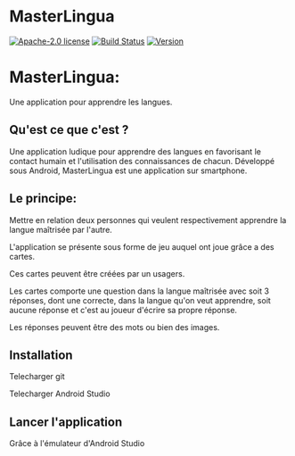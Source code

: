 # MasterLingua
[![Apache-2.0 license](https://img.shields.io/github/license/pascalpoizat/veca-haskell.svg)](LICENSE)
[![Build Status](https://travis-ci.com/AmelieALLIN/MasterLingua.svg?branch=master)](https://travis-ci.com/AmelieALLIN/MasterLingua)
[![Version](https://img.shields.io/github/tag/AmelieALLIN/MasterLingua.svg?label=version&style=flat-square)](build.gradle)<br/>


# MasterLingua: 
Une application pour apprendre les langues.

## Qu'est ce que c'est ?
Une application ludique pour apprendre des langues en favorisant le contact humain et l'utilisation des connaissances de chacun. Développé sous Android, MasterLingua est une application sur smartphone.

## Le principe:

Mettre en relation deux personnes qui veulent respectivement apprendre la langue maîtrisée par l'autre.

L'application se présente sous forme de jeu auquel ont joue grâce a des cartes.

Ces cartes peuvent être créées par un usagers.

Les cartes comporte une question dans la langue maîtrisée avec soit 3 réponses, dont une correcte, dans la langue qu'on veut apprendre, soit aucune réponse et c'est au joueur d'écrire sa propre réponse.

Les réponses peuvent être des mots ou bien des images.

## Installation 
Telecharger git
    
Telecharger Android Studio

## Lancer l'application 
Grâce à l'émulateur d'Android Studio
